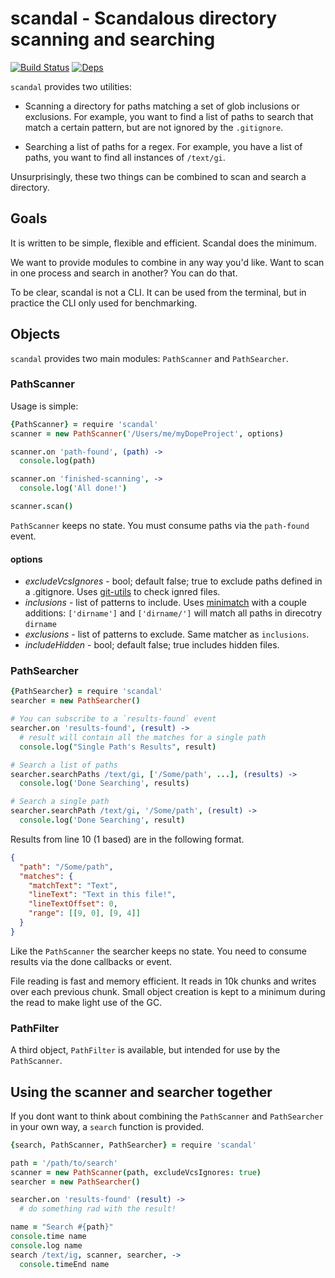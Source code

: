 # scandal - Scandalous directory scanning and searching

[![Build Status](https://travis-ci.org/atom/scandal.svg?branch=master)](https://travis-ci.org/atom/scandal)
[![Deps](https://david-dm.org/atom/scandal.svg)](https://david-dm.org/atom/scandal)

`scandal` provides two utilities:

* Scanning a directory for paths matching a set of glob inclusions or exclusions. For example, you want to find a list of paths to search that match a certain pattern, but are not ignored by the `.gitignore`.

* Searching a list of paths for a regex. For example, you have a list of paths, you want to find all instances of `/text/gi`.

Unsurprisingly, these two things can be combined to scan and search a directory.

## Goals

It is written to be simple, flexible and efficient. Scandal does the minimum.

We want to provide modules to combine in any way you'd like. Want to scan in one process and search in another? You can do that.

To be clear, scandal is not a CLI. It can be used from the terminal, but in practice the CLI only used for benchmarking.

## Objects

`scandal` provides two main modules: `PathScanner` and `PathSearcher`.

### PathScanner

Usage is simple:

```coffeescript
{PathScanner} = require 'scandal'
scanner = new PathScanner('/Users/me/myDopeProject', options)

scanner.on 'path-found', (path) ->
  console.log(path)

scanner.on 'finished-scanning', ->
  console.log('All done!')

scanner.scan()
```

`PathScanner` keeps no state. You must consume paths via the `path-found` event.

#### options

* _excludeVcsIgnores_ - bool; default false; true to exclude paths defined in a .gitignore. Uses [git-utils](http://atom.github.io/node-git/) to check ignred files.
* _inclusions_ - list of patterns to include. Uses [minimatch](https://github.com/isaacs/minimatch) with a couple additions: `['dirname']` and `['dirname/']` will match all paths in direcotry `dirname`
* _exclusions_ - list of patterns to exclude. Same matcher as `inclusions`.
* _includeHidden_ - bool; default false; true includes hidden files.

### PathSearcher

```coffeescript
{PathSearcher} = require 'scandal'
searcher = new PathSearcher()

# You can subscribe to a `results-found` event
searcher.on 'results-found', (result) ->
  # result will contain all the matches for a single path
  console.log("Single Path's Results", result)

# Search a list of paths
searcher.searchPaths /text/gi, ['/Some/path', ...], (results) ->
  console.log('Done Searching', results)

# Search a single path
searcher.searchPath /text/gi, '/Some/path', (result) ->
  console.log('Done Searching', result)
```

Results from line 10 (1 based) are in the following format.

```json
{
  "path": "/Some/path",
  "matches": {
    "matchText": "Text",
    "lineText": "Text in this file!",
    "lineTextOffset": 0,
    "range": [[9, 0], [9, 4]]
  }
}
```

Like the `PathScanner` the searcher keeps no state. You need to consume results via the done callbacks or event.

File reading is fast and memory efficient. It reads in 10k chunks and writes over each previous chunk. Small object creation is kept to a minimum during the read to make light use of the GC.

### PathFilter

A third object, `PathFilter` is available, but intended for use by the `PathScanner`.

## Using the scanner and searcher together

If you dont want to think about combining the `PathScanner` and `PathSearcher` in your own way, a `search` function is provided.

```coffeescript
{search, PathScanner, PathSearcher} = require 'scandal'

path = '/path/to/search'
scanner = new PathScanner(path, excludeVcsIgnores: true)
searcher = new PathSearcher()

searcher.on 'results-found' (result) ->
  # do something rad with the result!

name = "Search #{path}"
console.time name
console.log name
search /text/ig, scanner, searcher, ->
  console.timeEnd name
```
